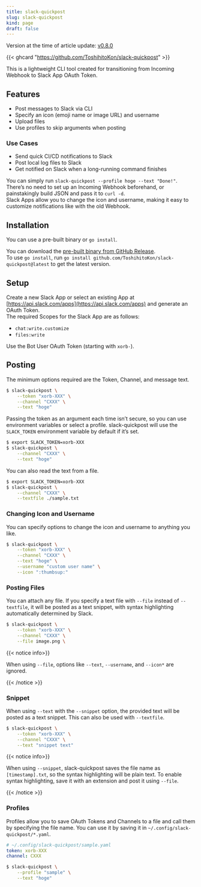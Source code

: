 ```yaml
---
title: slack-quickpost
slug: slack-quickpost
kind: page
draft: false
---
```


Version at the time of article update: [v0.8.0](https://github.com/ToshihitoKon/slack-quickpost/releases/tag/v0.8.0)

{{< ghcard "https://github.com/ToshihitoKon/slack-quickpost" >}}

This is a lightweight CLI tool created for transitioning from Incoming Webhook to Slack App OAuth Token.

## Features

- Post messages to Slack via CLI
- Specify an icon (emoji name or image URL) and username
- Upload files
- Use profiles to skip arguments when posting

### Use Cases

- Send quick CI/CD notifications to Slack
- Post local log files to Slack
- Get notified on Slack when a long-running command finishes

You can simply run `slack-quickpost --profile hoge --text "Done!"`. There’s no need to set up an Incoming Webhook beforehand, or painstakingly build JSON and pass it to `curl -d`.  
Slack Apps allow you to change the icon and username, making it easy to customize notifications like with the old Webhook.

## Installation

You can use a pre-built binary or `go install`.

You can download the [pre-built binary from GitHub Release](https://github.com/ToshihitoKon/slack-quickpost/releases).  
To use `go install`, run `go install github.com/ToshihitoKon/slack-quickpost@latest` to get the latest version.

## Setup

Create a new Slack App or select an existing App at [https://api.slack.com/apps](https://api.slack.com/apps) and generate an OAuth Token.  
The required Scopes for the Slack App are as follows:

- `chat:write.customize`
- `files:write`

Use the Bot User OAuth Token (starting with `xorb-`).

## Posting

The minimum options required are the Token, Channel, and message text.

```bash
$ slack-quickpost \
    --token "xorb-XXX" \
    --channel "CXXX" \
    --text "hoge"
```

Passing the token as an argument each time isn’t secure, so you can use environment variables or select a profile.
slack-quickpost will use the `SLACK_TOKEN` environment variable by default if it’s set.

```bash
$ export SLACK_TOKEN=xorb-XXX
$ slack-quickpost \
    --channel "CXXX" \
    --text "hoge"
```

You can also read the text from a file.

```bash
$ export SLACK_TOKEN=xorb-XXX
$ slack-quickpost \
    --channel "CXXX" \
    --textfile ./sample.txt
```

### Changing Icon and Username

You can specify options to change the icon and username to anything you like.

```bash
$ slack-quickpost \
    --token "xorb-XXX" \
    --channel "CXXX" \
    --text "hoge" \
    --username "custom user name" \
    --icon ":thumbsup:"    
```

### Posting Files

You can attach any file.
If you specify a text file with `--file` instead of `--textfile`, it will be posted as a text snippet, with syntax highlighting automatically determined by Slack.

```bash
$ slack-quickpost \
    --token "xorb-XXX" \
    --channel "CXXX" \
    --file image.png \
```

{{< notice info>}}

When using `--file`, options like `--text`, `--username`, and `--icon*` are ignored.

{{< /notice >}}

### Snippet
When using `--text` with the `--snippet` option, the provided text will be posted as a text snippet.
This can also be used with `--textfile`.

```bash
$ slack-quickpost \
    --token "xorb-XXX" \
    --channel "CXXX" \
    --text "snippet text"
```

{{< notice info>}}

When using `--snippet`, slack-quickpost saves the file name as `[timestamp].txt`, so the syntax highlighting will be plain text.
To enable syntax highlighting, save it with an extension and post it using `--file`.

{{< /notice >}}

### Profiles

Profiles allow you to save OAuth Tokens and Channels to a file and call them by specifying the file name.
You can use it by saving it in `~/.config/slack-quickpost/*.yaml`.

```yaml
# ~/.config/slack-quickpost/sample.yaml
token: xorb-XXX
channel: CXXX
```

```bash
$ slack-quickpost \
    --profile "sample" \
    --text "hoge"
```
